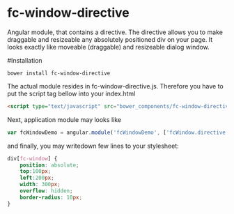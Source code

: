 # fc-window-directive
Angular module, that contains a directive. The directive allows you to make draggable and resizeable any absolutely positioned div on your page. It looks exactly like moveable (draggable) and resizeable dialog window.

#Installation

```
bower install fc-window-directive
```

The actual module resides in fc-window-directive.js. Therefore you have to put the script tag bellow into your index.html

```html
<script type="text/javascript" src="bower_components/fc-window-directive/fc-window-directive.js"></script>
```

Next, application module may looks like

```javascript
var fcWindowDemo = angular.module('fcWindowDemo', ['fcWindow.directive']);
```

and finally, you may writedown few lines to your stylesheet:

```scss
div[fc-window] {
    position: absolute;
    top:100px;
    left:200px;
    width: 300px;
    overflow: hidden;
    border-radius: 10px;
}
```
